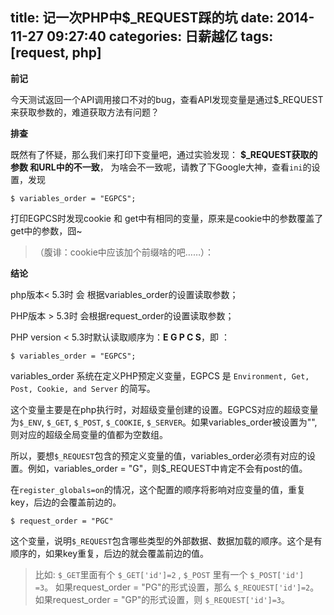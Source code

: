 title: 记一次PHP中$_REQUEST踩的坑
date: 2014-11-27 09:27:40
categories: 日薪越亿
tags: [request, php]
---
__前记__

今天测试返回一个API调用接口不对的bug，查看API发现变量是通过$_REQUEST来获取参数的，难道获取方法有问题？

__排查__

既然有了怀疑，那么我们来打印下变量吧，通过实验发现：
 **$_REQUEST获取的参数 和URL中的不一致**，
为啥会不一致呢，请教了下Google大神，查看`ini`的设置，发现
```var
$ variables_order = "EGPCS";
```
打印EGPCS时发现cookie 和 get中有相同的变量，原来是cookie中的参数覆盖了get中的参数，囧~ 

> （腹诽：cookie中应该加个前缀啥的吧……）：

__结论__

php版本< 5.3时 会 根据variables_order的设置读取参数；

PHP版本 > 5.3时 会根据request_order的设置读取参数；

PHP version < 5.3时默认读取顺序为：**E G P C S**，即 ：
```order
$ variables_order = "EGPCS";
```
variables_order 系统在定义PHP预定义变量，EGPCS 是 `Environment, Get, Post, Cookie, and Server` 的简写。 

这个变量主要是在php执行时，对超级变量创建的设置。EGPCS对应的超级变量为`$_ENV`, `$_GET`, `$_POST`, `$_COOKIE`, `$_SERVER`。如果variables_order被设置为"",则对应的超级全局变量的值都为空数组。

所以，要想`$_REQUEST`包含的预定义变量的值，variables_order必须有对应的设置。例如，variables_order = "G"，则$_REQUEST中肯定不会有post的值。

在`register_globals=on`的情况，这个配置的顺序将影响对应变量的值，重复key，后边的会覆盖前边的。
```order
$ request_order = "PGC"
```
这个变量，说明`$_REQUEST`包含哪些类型的外部数据、数据加载的顺序。这个是有顺序的，如果key重复，后边的就会覆盖前边的值。

>	比如:
`$_GET`里面有个 `$_GET['id']=2` ,  `$_POST` 里有一个 `$_POST['id'] =3`。
如果request_order = "PG"的形式设置，那么 `$_REQUEST['id']=2`。
如果request_order = "GP"的形式设置，则 `$_REQUEST['id']=3`。